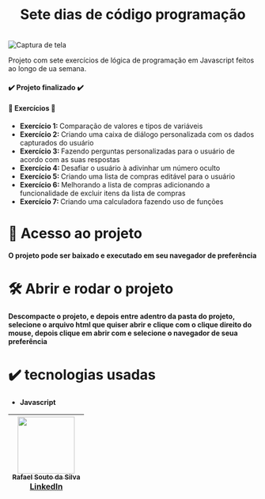 <h1 align = "center">Sete dias de código programação</h1>
<br>
<img src="https://github.com/Rafael-a11y/sete-dias-de-codigo-programacao/assets/63820646/4e3a2a06-1b69-43b8-aea5-9a63c3d67ca4#vitrinedev" alt="Captura de tela">
<p>Projeto com sete exercícios de lógica de programação em Javascript feitos ao longo de ua semana.</p>
<h4>
  ✔️ Projeto finalizado ✔️
</h4>
<h4>🔨 Exercícios 🔨 </h4>
<ul>
  <li><strong>Exercício 1: </strong>Comparação de valores e tipos de variáveis</li>
  <li><strong>Exercício 2: </strong>Criando uma caixa de diálogo personalizada com os dados capturados do usuário</li>
  <li><strong>Exercício 3: </strong>Fazendo perguntas personalizadas para o usuário de acordo com as suas respostas</li>
  <li><strong>Exercício 4: </strong>Desafiar o usuário à adivinhar um número oculto</li>
  <li><strong>Exercício 5: </strong>Criando uma lista de compras editável para o usuário</li>
  <li><strong>Exercício 6: </strong>Melhorando a lista de compras adicionando a funcionalidade de excluir itens da lista de compras</li>
  <li><strong>Exercício 7: </strong>Criando uma calculadora fazendo uso de funções</li>
</ul>

# 📁 Acesso ao projeto

**O projeto pode ser baixado e executado em seu navegador de preferência**

# 🛠️ Abrir e rodar o projeto

**Descompacte o projeto, e depois entre adentro da pasta do projeto, selecione o arquivo html que quiser abrir e clique com o clique direito do mouse, depois clique em abrir com e selecione o navegador de seua preferência**

# ✔️ tecnologias usadas
<ul>
  <li><strong>Javascript</strong></li>
</ul>

| [<img src="https://github.com/Rafael-a11y/SeteDiasDeCodigoProgramacao/assets/63820646/c4ef5e3f-3a75-4eab-93c5-2f4b38b9b275" width=115><br><sub>Rafael Souto da Silva</sub><br><a href="https://www.linkedin.com/in/rafael-souto-da-silva-920335211/" target="_blank">LinkedIn</a>](https://www.linkedin.com/in/rafael-souto-da-silva-920335211/) |
| :---: |
